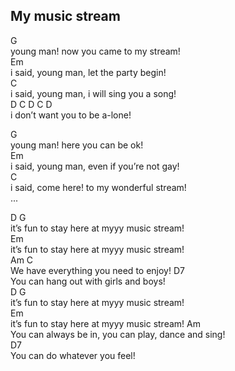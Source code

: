 ## My music stream

G  
young man! now you came to my stream!  
Em  
i said, young man, let the party begin!  
C  
i said, young man, i will sing you a song!  
D             C    D  C   D   
i don’t want you to be a-lone!  

G  
young man! here you can be ok!  
Em  
i said, young man, even if you’re not gay!  
C  
i said, come here! to my wonderful stream!  
... 

D                           G  
it’s fun to stay here at myyy music stream!  
                      Em    
it’s fun to stay here at myyy music stream!  
Am                      C  
We have everything you need to enjoy!
D7   
You can hang out with girls and boys!  
D                           G  
it’s fun to stay here at myyy music stream!  
Em  
it’s fun to stay here at myyy music stream! 
Am   
You can always be in, you can play, dance and sing!  
D7  
You can do whatever you feel!  
